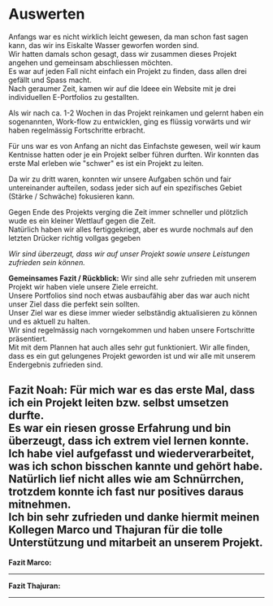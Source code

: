 # Auswerten
Anfangs war es nicht wirklich leicht gewesen, da man schon fast sagen kann, das wir ins Eiskalte Wasser geworfen worden sind.<br>
Wir hatten damals schon gesagt, dass wir zusammen dieses Projekt angehen und gemeinsam abschliessen möchten.<br>
Es war auf jeden Fall nicht einfach ein Projekt zu finden, dass allen drei gefällt und Spass macht.<br>
Nach geraumer Zeit, kamen wir auf die Ideee ein Website mit je drei individuellen E-Portfolios zu gestallten.<br>

Als wir nach ca. 1-2 Wochen in das Projekt reinkamen und gelernt haben ein sogenannten, Work-flow zu entwicklen, ging es flüssig vorwärts und wir haben regelmässig Fortschritte erbracht.

Für uns war es von Anfang an nicht das Einfachste gewesen, weil wir kaum Kentnisse hatten oder je ein Projekt selber führen durften.
Wir konnten das erste Mal erleben wie "schwer" es ist ein Projekt zu leiten.<br>

Da wir zu dritt waren, konnten wir unsere Aufgaben schön und fair untereinander aufteilen, sodass jeder sich auf ein spezifisches Gebiet (Stärke / Schwäche) fokusieren kann.<br>

Gegen Ende des Projekts verging die Zeit immer schneller und plötzlich wude es ein kleiner Wettlauf gegen die Zeit.<br>
Natürlich haben wir alles fertiggekriegt, aber es wurde nochmals auf den letzten Drücker richtig vollgas gegeben<br>

*Wir sind überzeugt, dass wir auf unser Projekt sowie unsere Leistungen zufrieden sein können.*

**Gemeinsames Fazit / Rückblick:**
Wir sind alle sehr zufrieden mit unserem Projekt wir haben viele unsere Ziele erreicht.<br>
Unsere Portfolios sind noch etwas ausbaufähig aber das war auch nicht unser Ziel dass die perfekt sein sollten.<br>
Unser Ziel war es diese immer wieder selbständig aktualisieren zu können und es aktuell zu halten.<br>
Wir sind regelmässig nach vorngekommen und haben unsere Fortschritte präsentiert.<br>
Mit mit dem Plannen hat auch alles sehr gut funktioniert. Wir alle finden, dass es ein gut gelungenes Projekt geworden ist und wir alle mit unserem Endergebnis zufrieden sind.


**Fazit Noah:**
Für mich war es das erste Mal, dass ich ein Projekt leiten bzw. selbst umsetzen durfte.<br>
Es war ein riesen grosse Erfahrung und bin überzeugt, dass ich extrem viel lernen konnte.<br>
Ich habe viel aufgefasst und wiederverarbeitet, was ich schon bisschen kannte und gehört habe.<br>
Natürlich lief nicht alles wie am Schnürrchen, trotzdem konnte ich fast nur positives daraus mitnehmen.<br>
Ich bin sehr zufrieden und danke hiermit meinen Kollegen **Marco** und **Thajuran** für die tolle Unterstützung und mitarbeit an unserem Projekt.
---

**Fazit Marco:**

---

**Fazit Thajuran:**

---
